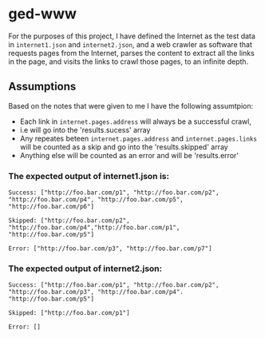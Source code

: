# ged-www
For the purposes of this project, I have defined the Internet as the test data in ```internet1.json``` and ```internet2.json```, and a web crawler as software that requests pages from the Internet, parses the content to extract all the links in the page, and visits the links to crawl those pages, to an infinite depth.

## Assumptions

Based on the notes that were given to me I have the following assumtpion:

- Each link in ```internet.pages.address``` will always be a successful crawl,
- i.e will go into the 'results.sucess' array
- Any repeates beteen ```internet.pages.address``` and ```internet.pages.links``` will be counted as a skip and go into the 'results.skipped' array
- Anything else will be counted as an error and will be 'results.error'

### The expected output of internet1.json is:

```
Success: ["http://foo.bar.com/p1", "http://foo.bar.com/p2", "http://foo.bar.com/p4", "http://foo.bar.com/p5", "http://foo.bar.com/p6"]

Skipped: ["http://foo.bar.com/p2", "http://foo.bar.com/p4","http://foo.bar.com/p1", "http://foo.bar.com/p5"]

Error: ["http://foo.bar.com/p3", "http://foo.bar.com/p7"]

```

### The expected output of internet2.json:

```
Success: ["http://foo.bar.com/p1", "http://foo.bar.com/p2", "http://foo.bar.com/p3", "http://foo.bar.com/p4". "http://foo.bar.com/p5"]

Skipped: ["http://foo.bar.com/p1"]

Error: []
```
